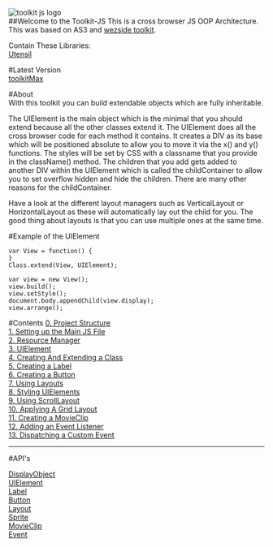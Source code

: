 ![toolkit js logo](http://8fc.co.uk/imagebucket/toolkitjs_logo.gif)  
##Welcome to the Toolkit-JS
This is a cross browser JS OOP Architecture. This was based on AS3 and [wezside toolkit](https://github.com/wezside/Toolkit).  

Contain These Libraries:  
[Utensil](https://github.com/fahimc/Utensil/)

#Latest Version  
[toolkitMax](https://github.com/fahimc/Toolkit-JS/tree/master/release)

#About  
With this toolkit you can build extendable objects which are fully inheritable. 

The UIElement is the main object which is the minimal that you should extend because all the other classes extend it. The UIElement does all the cross browser code for each method it contains. It creates a DIV as its base which will be positioned absolute to allow you to move it via the x() and y() functions. The styles will be set by CSS with a classname that you provide in the className() method. The children that you add gets added to another DIV within the UIElement which is called the childContainer to allow you to set overflow hidden and hide the children. There are many other reasons for the childContainer.  

Have a look at the different layout managers such as VerticalLayout or HorizontalLayout as these will automatically lay out the child for you. The good thing about layouts is that you can use multiple ones at the same time.

#Example of the UIElement  

    var View = function() {
    }  
    Class.extend(View, UIElement);      

    var view = new View();
    view.build();
    view.setStyle();
    document.body.appendChild(view.display);
    view.arrange();

#Contents 
[0. Project Structure](https://github.com/fahimc/Toolkit-JS/wiki/0.-Project-Structure)  
[1. Setting up the Main JS File](https://github.com/fahimc/Toolkit-JS/wiki/1.-Setting-up-the-Main-JS-File)  
[2. Resource Manager](https://github.com/fahimc/Toolkit-JS/wiki/2.-Resource-Manager)  
[3. UIElement](https://github.com/fahimc/Toolkit-JS/wiki/3.-UIElement)  
[4. Creating And Extending a Class](https://github.com/fahimc/Toolkit-JS/wiki/4.-Creating-And-Extending-a-Class)  
[5. Creating a Label](https://github.com/fahimc/Toolkit-JS/wiki/5.-Creating-a-Label)   
[6. Creating a Button](https://github.com/fahimc/Toolkit-JS/wiki/6.-Create-A-Button)  
[7. Using Layouts](https://github.com/fahimc/Toolkit-JS/wiki/7.-Using-Layouts)  
[8. Styling UIElements](https://github.com/fahimc/Toolkit-JS/wiki/8.-Styling-UIElements)  
[9. Using ScrollLayout](https://github.com/fahimc/Toolkit-JS/wiki/9.-Using-ScrollLayout)  
[10. Applying A Grid Layout](https://github.com/fahimc/Toolkit-JS/wiki/a_10.-Applying-A-Grid-Layout)  
[11. Creating a MovieClip](https://github.com/fahimc/Toolkit-JS/wiki/a_11.-MovieClip-Example)  
[12. Adding an Event Listener](https://github.com/fahimc/Toolkit-JS/wiki/a_12.-Adding-an-Event-Listener)  
[13. Dispatching a Custom Event](https://github.com/fahimc/Toolkit-JS/wiki/a_13.-Dispatching-a-Custom-Event)  

---
#API's

[DisplayObject](https://github.com/fahimc/Toolkit-JS/wiki/DisplayObject)  
[UIElement](https://github.com/fahimc/Toolkit-JS/wiki/API---UIElement-Method-List)  
[Label](https://github.com/fahimc/Toolkit-JS/wiki/API-Label-Method-List)   
[Button](https://github.com/fahimc/Toolkit-JS/wiki/API-Button-Method-List)  
[Layout](https://github.com/fahimc/Toolkit-JS/wiki/API-Layout-Method-List)  
[Sprite](https://github.com/fahimc/Toolkit-JS/wiki/API-Sprite)  
[MovieClip](https://github.com/fahimc/Toolkit-JS/wiki/API-MovieClip)    
[Event](https://github.com/fahimc/Toolkit-JS/wiki/API-Event)
